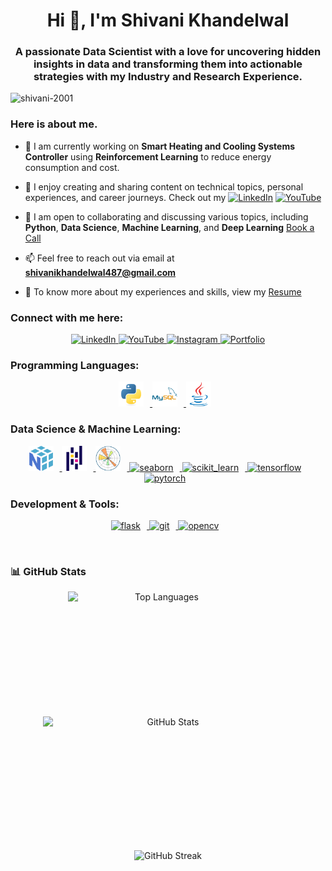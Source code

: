 <h1 align="center">Hi 👋, I'm Shivani Khandelwal</h1>

<h3 align="center">A passionate Data Scientist with a love for uncovering hidden insights in data and transforming them into actionable strategies with my Industry and Research Experience.</h3>

<p align="left"> <img src="https://komarev.com/ghpvc/?username=shivani-2001&label=Profile%20views&color=0e75b6&style=flat" alt="shivani-2001" /> </p>

<h3>Here is about me.</h3>

- 🔭 I am currently working on **Smart Heating and Cooling Systems Controller** using **Reinforcement Learning** to reduce energy consumption and cost.

- 📝 I enjoy creating and sharing content on technical topics, personal experiences, and career journeys. Check out my [![LinkedIn](https://img.shields.io/badge/LinkedIn-blue?style=square&logo=linkedin)](https://www.linkedin.com/in/shivanikhandelwal2001) [![YouTube](https://img.shields.io/badge/YouTube-red?style=square&logo=youtube)](https://www.youtube.com/@techshivanik)

- 📅 I am open to collaborating and discussing various topics, including **Python**, **Data Science**, **Machine Learning**, and **Deep Learning** [Book a Call](https://techshivanik.setmore.com/shivanikhandelwal)

- 📫 Feel free to reach out via email at **shivanikhandelwal487@gmail.com**

- 📄 To know more about my experiences and skills, view my [Resume](https://drive.google.com/file/d/19r39ySYHvMM5XOFnnNKfBmk09wgXW_jL/view?usp=drive_link)

<h3 align="left">Connect with me here:</h3>
<p align="center">
  <a href="https://linkedin.com/in/shivanikhandelwal2001">
    <img src="https://img.shields.io/badge/LinkedIn-blue?style=square&logo=linkedin" alt="LinkedIn" />
  </a>
  <a href="https://www.youtube.com/@techshivanik">
    <img src="https://img.shields.io/badge/YouTube-red?style=square&logo=youtube" alt="YouTube" />
  </a>
  <a href="https://instagram.com/techshivanik">
    <img src="https://img.shields.io/badge/Instagram-purple?style=square&logo=instagram" alt="Instagram" />
  </a>
  <a href="https://shivani-khandelwal.com">
    <img src="https://img.shields.io/badge/Portfolio-301934?style=square&logo=portfolio" alt="Portfolio" />
  </a>
</p>

<h3 align="left">Programming Languages:</h3>
<p align="center">
  <a href="https://www.python.org" target="_blank" rel="noreferrer">
    <img src="https://raw.githubusercontent.com/devicons/devicon/master/icons/python/python-original.svg" alt="python" width="40" height="40" style="margin-right: 10px;" />
  </a>
  <a href="https://www.sql.org/" target="_blank" rel="noreferrer">
    <img src="https://raw.githubusercontent.com/devicons/devicon/master/icons/mysql/mysql-original-wordmark.svg" alt="sql" width="40" height="40" style="margin-right: 10px;" />
  </a>
  <a href="https://www.java.com" target="_blank" rel="noreferrer">
    <img src="https://raw.githubusercontent.com/devicons/devicon/master/icons/java/java-original.svg" alt="java" width="40" height="40" style="margin-right: 10px;" />
  </a>
</p>

<h3 align="left">Data Science & Machine Learning:</h3>
<p align="center">
  <a href="https://numpy.org/" target="_blank" rel="noreferrer">
    <img src="https://raw.githubusercontent.com/devicons/devicon/master/icons/numpy/numpy-original.svg" alt="numpy" width="40" height="40" style="margin-right: 10px;" />
  </a>
  <a href="https://pandas.pydata.org/" target="_blank" rel="noreferrer">
    <img src="https://raw.githubusercontent.com/devicons/devicon/master/icons/pandas/pandas-original.svg" alt="pandas" width="40" height="40" style="margin-right: 10px;" />
  </a>
  <a href="https://matplotlib.org/" target="_blank" rel="noreferrer">
    <img src="https://raw.githubusercontent.com/devicons/devicon/master/icons/matplotlib/matplotlib-original.svg" alt="matplotlib" width="40" height="40" style="margin-right: 10px;" />
  </a>
  <a href="https://seaborn.pydata.org/" target="_blank" rel="noreferrer">
    <img src="https://seaborn.pydata.org/_images/logo-mark-lightbg.svg" alt="seaborn" width="40" height="40" style="margin-right: 10px;" />
  </a>
  <a href="https://scikit-learn.org/" target="_blank" rel="noreferrer">
    <img src="https://upload.wikimedia.org/wikipedia/commons/0/05/Scikit_learn_logo_small.svg" alt="scikit_learn" width="40" height="40" style="margin-right: 10px;" />
  </a>
  <a href="https://www.tensorflow.org" target="_blank" rel="noreferrer">
    <img src="https://www.vectorlogo.zone/logos/tensorflow/tensorflow-icon.svg" alt="tensorflow" width="40" height="40" style="margin-right: 10px;" />
  </a>
  <a href="https://pytorch.org/" target="_blank" rel="noreferrer">
    <img src="https://www.vectorlogo.zone/logos/pytorch/pytorch-icon.svg" alt="pytorch" width="40" height="40" style="margin-right: 10px;" />
  </a>
</p>

<h3 align="left">Development & Tools:</h3>
<p align="center">
  <a href="https://flask.palletsprojects.com/" target="_blank" rel="noreferrer">
    <img src="https://www.vectorlogo.zone/logos/pocoo_flask/pocoo_flask-icon.svg" alt="flask" width="40" height="40" style="margin-right: 10px;" />
  </a>
  <a href="https://git-scm.com/" target="_blank" rel="noreferrer">
    <img src="https://www.vectorlogo.zone/logos/git-scm/git-scm-icon.svg" alt="git" width="40" height="40" style="margin-right: 10px;" />
  </a>
  <a href="https://opencv.org/" target="_blank" rel="noreferrer">
    <img src="https://www.vectorlogo.zone/logos/opencv/opencv-icon.svg" alt="opencv" width="40" height="40" style="margin-right: 10px;" />
  </a>
</p>

<br>

<h3 align="left">📊 GitHub Stats</h3>
<p align="center">
  <img src="https://github-readme-stats.vercel.app/api/top-langs?username=shivani-2001&show_icons=true&locale=en&layout=compact" alt="Top Languages" width="300" height="200" style="display: inline-block; vertical-align: top; margin-right: 20px;" />
  <img src="https://github-readme-stats.vercel.app/api?username=shivani-2001&show_icons=true&locale=en" alt="GitHub Stats" width="400" height="200" style="display: inline-block; vertical-align: top;" />
</p>
<p align="center">
  <img src="https://github-readme-streak-stats.herokuapp.com/?user=shivani-2001&" alt="GitHub Streak" width="500" height="200" />
</p>
